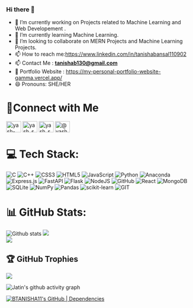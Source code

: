 ### Hi there 👋

- 🔭 I’m currently working on Projects related to Machine Learning and Web Developement .
- 🌱 I’m currently learning Machine Learning.
- 👯 I’m looking to collaborate on MERN Projects and Machine Learning Projects.
- 📫 How to reach me:https://www.linkedin.com/in/tanishabansal110902
- 📫 Contact Me :  **tanishab130@gmail.com**
- 🤪 Portfolio Website : https://my-personal-portfolio-website-gamma.vercel.app/
- 😄 Pronouns: SHE/HER

<h1>🫥Connect with Me</h1>

<p align="left">
<a href="https://www.linkedin.com/in/tanishabansal110902" target="blank"><img align="center" src="https://raw.githubusercontent.com/rahuldkjain/github-profile-readme-generator/master/src/images/icons/Social/linked-in-alt.svg" alt="yash-sajwan-80902b17b" height="30" width="40" /></a>
<a href="https://www.codechef.com/users/btanisha11" target="blank"><img align="center" src="https://cdn.jsdelivr.net/npm/simple-icons@3.1.0/icons/codechef.svg" alt="yash_sajwan" height="30" width="40" /></a>
<a href="https://www.leetcode.com/TANISHA_BANSAL" target="blank"><img align="center" src="https://raw.githubusercontent.com/rahuldkjain/github-profile-readme-generator/master/src/images/icons/Social/leet-code.svg" alt="yash_sajwan" height="30" width="40" /></a>
<a href="https://twitter.com/@Tanishab1192" target="blank"><img align="center" src="https://raw.githubusercontent.com/rahuldkjain/github-profile-readme-generator/master/src/images/icons/Social/twitter.svg" alt="@yashsajwan5" height="30" width="40" /></a>
</p>

# 💻 Tech Stack:

![C](https://img.shields.io/badge/c-%2300599C.svg?style=for-the-badge&logo=c&logoColor=white) ![C++](https://img.shields.io/badge/c++-%2300599C.svg?style=for-the-badge&logo=c%2B%2B&logoColor=white) ![CSS3](https://img.shields.io/badge/css3-%231572B6.svg?style=for-the-badge&logo=css3&logoColor=white) ![HTML5](https://img.shields.io/badge/html5-%23E34F26.svg?style=for-the-badge&logo=html5&logoColor=white) ![JavaScript](https://img.shields.io/badge/javascript-%23323330.svg?style=for-the-badge&logo=javascript&logoColor=%23F7DF1E) ![Python](https://img.shields.io/badge/python-3670A0?style=for-the-badge&logo=python&logoColor=ffdd54) ![Anaconda](https://img.shields.io/badge/Anaconda-%2344A833.svg?style=for-the-badge&logo=anaconda&logoColor=white) ![Express.js](https://img.shields.io/badge/express.js-%23404d59.svg?style=for-the-badge&logo=express&logoColor=%2361DAFB) ![FastAPI](https://img.shields.io/badge/FastAPI-005571?style=for-the-badge&logo=fastapi) ![Flask](https://img.shields.io/badge/flask-%23000.svg?style=for-the-badge&logo=flask&logoColor=white) ![NodeJS](https://img.shields.io/badge/node.js-6DA55F?style=for-the-badge&logo=node.js&logoColor=white) ![GitHub](https://img.shields.io/badge/GitHub-%23121011.svg?style=for-the-badge&logo=github&logoColor=white) ![React](https://img.shields.io/badge/react-%2320232a.svg?style=for-the-badge&logo=react&logoColor=%2361DAFB) ![MongoDB](https://img.shields.io/badge/MongoDB-%234ea94b.svg?style=for-the-badge&logo=mongodb&logoColor=white) ![SQLite](https://img.shields.io/badge/sqlite-%2307405e.svg?style=for-the-badge&logo=sqlite&logoColor=white)   ![NumPy](https://img.shields.io/badge/numpy-%23013243.svg?style=for-the-badge&logo=numpy&logoColor=white) ![Pandas](https://img.shields.io/badge/pandas-%23150458.svg?style=for-the-badge&logo=pandas&logoColor=white)  ![scikit-learn](https://img.shields.io/badge/scikit--learn-%23F7931E.svg?style=for-the-badge&logo=scikit-learn&logoColor=white) ![GIT](https://img.shields.io/badge/Git-fc6d26?style=for-the-badge&logo=git&logoColor=white)



# 📊 GitHub Stats:

![Github stats](https://github-readme-stats.vercel.app/api?username=BTANISHA11&count_private=true&show_icons=true&theme=radical)
![](https://github-readme-streak-stats.herokuapp.com/?user=BTANISHA11&theme=dark&hide_border=false)<br/>
![](https://github-readme-stats.vercel.app/api/top-langs/?username=BTANISHA11&theme=dark&hide_border=false&include_all_commits=true&count_private=true&layout=compact)

## 🏆 GitHub Trophies

![](https://github-profile-trophy.vercel.app/?username=BTANISHA11&theme=radical&no-frame=false&no-bg=false&margin-w=4)

![Jatin's github activity graph](https://github-readme-activity-graph.vercel.app/graph?username=BTANISHA11&theme=merko)

[![BTANISHA11's GitHub | Dependencies](https://stats.quine.sh/BTANISHA11/dependencies?theme=dark)](https://quine.sh?utm_source=widgets&utm_campaign=BTANISHA11)
